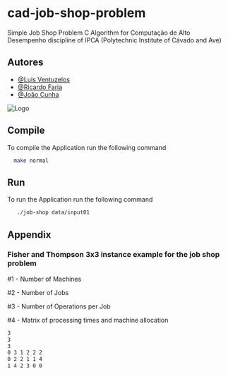 # cad-job-shop-problem

Simple Job Shop Problem C Algorithm for Computação de Alto Desempenho discipline of IPCA (Polytechnic Institute of Cávado and Ave)

## Autores

- [@Luis Ventuzelos](https://www.github.com/LuisVentuzelos)
- [@Ricardo Faria](https://www.github.com/RicardoMSFaria)
- [@João Cunha](https://www.github.com/JCunha99)

![Logo](https://ipca.pt/wp-content/uploads/2016/07/IPCA-Logo_rgb_v2.png)

## Compile

To compile the Application run the following command

```bash
  make normal
```

## Run

To run the Application run the following command

```bash
   ./job-shop data/input01
```

## Appendix

### Fisher and Thompson 3x3 instance example for the job shop problem

#1 - Number of Machines

#2 - Number of Jobs

#3 - Number of Operations per Job

#4 - Matrix of processing times and machine allocation

```bash
3
3
3
0 3 1 2 2 2
0 2 2 1 1 4
1 4 2 3 0 0

```
